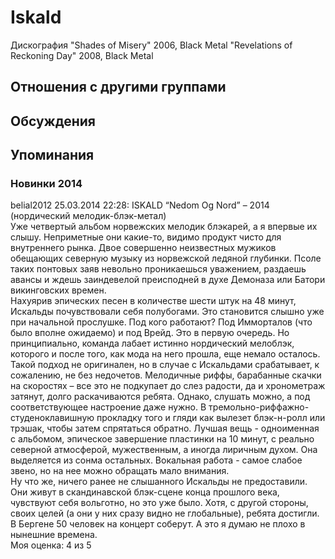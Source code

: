 # Iskald

Дискография
"Shades of Misery" 2006, Black Metal
"Revelations of Reckoning Day" 2008, Black Metal

## Отношения с другими группами


## Обсуждения


## Упоминания

### Новинки 2014

belial2012 25.03.2014 22:28:
ISKALD “Nedom Og Nord” – 2014 (нордический мелодик-блэк-метал)<BR>Уже четвертый альбом норвежских мелодик блэкарей, а я впервые их слышу. Неприметные они какие-то, видимо продукт чисто для внутреннего рынка. Двое совершенно неизвестных мужиков обещающих северную музыку из норвежской ледяной глубинки. Псоле таких понтовых заяв невольно проникаешься уважением, раздаешь авансы и ждешь заиндевелой преисподней в духе Демоназа или Батори викинговских времен.<BR>Нахуярив эпических песен в количестве шести штук на 48 минут, Искальды почувствовали себя полубогами. Это становится слышно уже при начальной прослушке. Под кого работают? Под Имморталов (что было вполне ожидаемо) и под Врейд. Это в первую очередь. Но принципиально, команда лабает истинно нордический мелоблэк, которого и после того, как мода на него прошла, еще немало осталось. Такой подход не оригинален, но в случае с Искальдами срабатывает, к сожалению, не без недочетов. Мелодичные риффы, барабанные скачки на скоростях – все это не подкупает до слез радости, да и хронометраж затянут, долго раскачиваются ребята. Однако, слушать можно, а под соответствующее настроение даже нужно. В тремольно-риффажно-студеноклавишную прокладку того и гляди как вылезет блэк-н-ролл или трэшак, чтобы затем спрятаться обратно. Лучшая вещь - одноименная с альбомом, эпическое завершение пластинки на 10 минут, с реально северной атмосферой, мужественным, а иногда лиричным духом. Она выделяется из сонма остальных. Вокальная работа - самое слабое звено, но на нее можно обращать мало внимания. <BR>Ну что же, ничего ранее не слышанного Искальды не предоставили. Они живут в скандинавской блэк-сцене конца прошлого века, чувствуют себя вольготно, но это уже было. Хотя, с другой стороны, своих целей (а они у них сразу видно не глобальные), ребята достигли. В Бергене 50 человек на концерт соберут. А это я думаю не плохо в нынешние времена.<BR>Моя оценка: 4 из 5       <BR>


